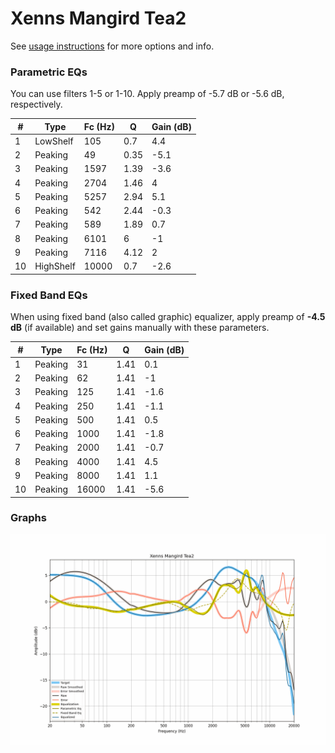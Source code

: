 # Xenns Mangird Tea2
See [usage instructions](https://github.com/jaakkopasanen/AutoEq#usage) for more options and info.

### Parametric EQs
You can use filters 1-5 or 1-10. Apply preamp of -5.7 dB or -5.6 dB, respectively.

|   # | Type      |   Fc (Hz) |    Q |   Gain (dB) |
|-----|-----------|-----------|------|-------------|
|   1 | LowShelf  |       105 | 0.7  |         4.4 |
|   2 | Peaking   |        49 | 0.35 |        -5.1 |
|   3 | Peaking   |      1597 | 1.39 |        -3.6 |
|   4 | Peaking   |      2704 | 1.46 |         4   |
|   5 | Peaking   |      5257 | 2.94 |         5.1 |
|   6 | Peaking   |       542 | 2.44 |        -0.3 |
|   7 | Peaking   |       589 | 1.89 |         0.7 |
|   8 | Peaking   |      6101 | 6    |        -1   |
|   9 | Peaking   |      7116 | 4.12 |         2   |
|  10 | HighShelf |     10000 | 0.7  |        -2.6 |

### Fixed Band EQs
When using fixed band (also called graphic) equalizer, apply preamp of **-4.5 dB** (if available) and set gains manually with these parameters.

|   # | Type    |   Fc (Hz) |    Q |   Gain (dB) |
|-----|---------|-----------|------|-------------|
|   1 | Peaking |        31 | 1.41 |         0.1 |
|   2 | Peaking |        62 | 1.41 |        -1   |
|   3 | Peaking |       125 | 1.41 |        -1.6 |
|   4 | Peaking |       250 | 1.41 |        -1.1 |
|   5 | Peaking |       500 | 1.41 |         0.5 |
|   6 | Peaking |      1000 | 1.41 |        -1.8 |
|   7 | Peaking |      2000 | 1.41 |        -0.7 |
|   8 | Peaking |      4000 | 1.41 |         4.5 |
|   9 | Peaking |      8000 | 1.41 |         1.1 |
|  10 | Peaking |     16000 | 1.41 |        -5.6 |

### Graphs
![](./Xenns%20Mangird%20Tea2.png)
